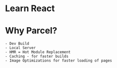 # Learn React

# Why Parcel?

    - Dev Build
    - Local Server
    - HMR = Hot Module Replacement
    - Caching - for faster builds
    - Image Optimizations for faster loading of pages

